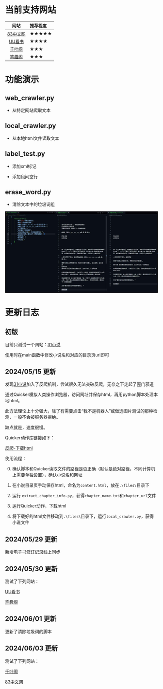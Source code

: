 # 当前支持网站

| 网站 | 推荐程度 |
| :----: | :-------- |
| [83中文网](https://www.83zws.com/) | &#9733;&#9733;&#9733;&#9733;&#9733; |
| [UU看书](https://www.uuks5.com/) | &#9733;&#9733;&#9733;&#9733; |
| [千叶阁](https://www.qianyege.com/) | &#9733;&#9733;&#9733; |
| [笔趣阁](https://www.bqgui.cc/) | &#9733;&#9733;&#9733; |

# 功能演示

## web_crawler.py

- 从特定网站爬取文本

## local_crawler.py

- 从本地html文件读取文本

## label_test.py

- 添加xml标记

- 添加段间空行

## erase_word.py

- 清除文本中的垃圾词组

![erase_word_demo.jpg](./figures/erase_word_demo.jpg "Demonstration for erase_word.py")


# 更新日志

## 初版

目前只测试一个网站：[31小说](https://www.31xs.com/)

使用时在main函数中修改小说名和对应的目录页url即可

## 2024/05/15 更新

发现[31小说](https://www.31xs.com/)加入了反爬机制，尝试很久无法突破反爬，无奈之下走起了歪门邪道

通过Quicker模拟人类操作浏览器，访问网址并保存html，再用python脚本处理本地html。

此方法理论上十分强大，除了有需要点击“我不是机器人”或做选图片测试的那种检测，一般不会被服务器拒绝。

缺点就是，速度很慢。

Quicker动作库链接如下：

[反爬-下载html](https://getquicker.net/Sharedaction?code=aaf6e0b2-35dc-4040-c2d6-08dc74bc40ca&fromMyShare=True)

使用流程：

0. 确认脚本和Quicker读取文件的路径是否正确（默认是绝对路径，不同计算机上需要单独设置），确认小说名和网址

1. 在小说目录页手动保存html，命名为`content.html`，放在`.\files\`目录下

2. 运行 `extract_chapter_info.py`，获得`chapter_name.txt`和`chapter_url`文件

3. 运行Quicker动作，下载html

4. 将下载好的html文件移动到`.\files\`目录下，运行`local_crawler.py`，获得小说文件

## 2024/05/29 更新

新增电子书[修订记录](ebook/README.md)线上同步

## 2024/05/30 更新

测试了下列网站：

[UU看书](https://www.uuks5.com/)

[笔趣阁](https://www.bqgui.cc/)

## 2024/06/01 更新

更新了清除垃圾词的脚本

## 2024/06/03 更新

测试了下列网站：

[千叶阁](https://www.qianyege.com/)

[83中文网](https://www.83zws.com/)